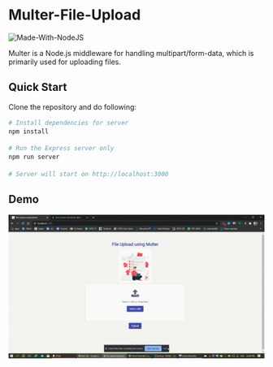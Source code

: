 # Multer-File-Upload

![Made-With-NodeJS](https://img.shields.io/badge/Made_with-NodeJS-informational?style=for-the-badge&logo=javascript)

Multer is a Node.js middleware for handling multipart/form-data, which is primarily used for uploading files.

## Quick Start

Clone the repository and do following:

```bash
# Install dependencies for server
npm install

# Run the Express server only
npm run server

# Server will start on http://localhost:3000
```

## Demo

![Demo](https://github.com/girishgr8/Multer-File-Upload/blob/main/demo.gif)
